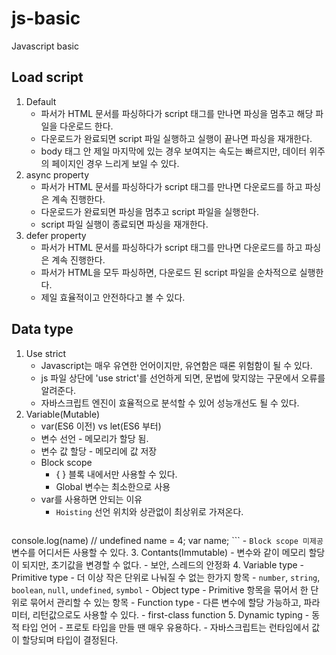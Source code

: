 # js-basic
Javascript basic
## Load script
1. Default
    - 파서가 HTML 문서를 파싱하다가 script 태그를 만나면 파싱을 멈추고 해당 파일을 다운로드 한다.
    - 다운로드가 완료되면 script 파일 실행하고 실행이 끝나면 파싱을 재개한다.
    - body 태그 안 제일 마지막에 있는 경우 보여지는 속도는 빠르지만, 데이터 위주의 페이지인 경우 느리게 보일 수 있다.
2. async property
    - 파서가 HTML 문서를 파싱하다가 script 태그를 만나면 다운로드를 하고 파싱은 계속 진행한다.
    - 다운로드가 완료되면 파싱을 멈추고 script 파일을 실행한다.
    - script 파일 실행이 종료되면 파싱을 재개한다.
3. defer property
    - 파서가 HTML 문서를 파싱하다가 script 태그를 만나면 다운로드를 하고 파싱은 계속 진행한다.
    - 파서가 HTML을 모두 파싱하면, 다운로드 된 script 파일을 순차적으로 실행한다.
    - 제일 효율적이고 안전하다고 볼 수 있다.
    
## Data type
1. Use strict
    - Javascript는 매우 유연한 언어이지만, 유연함은 때론 위험함이 될 수 있다.
    - js 파일 상단에 'use strict'를 선언하게 되면, 문법에 맞지않는 구문에서 오류를 알려준다.
    - 자바스크립트 엔진이 효율적으로 분석할 수 있어 성능개선도 될 수 있다.
2. Variable(Mutable)
    - var(ES6 이전) vs let(ES6 부터)
    - 변수 선언 - 메모리가 할당 됨.
    - 변수 값 할당 - 메모리에 값 저장
    - Block scope
        - { } 블록 내에서만 사용할 수 있다.
        - Global 변수는 최소한으로 사용
    - var를 사용하면 안되는 이유
        - `Hoisting` 선언 위치와 상관없이 최상위로 가져온다.
            ```ts
console.log(name) // undefined
name = 4;
var name;
            ```
        - `Block scope 미제공` 변수를 어디서든 사용할 수 있다.
3. Contants(Immutable)
    - 변수와 같이 메모리 할당이 되지만, 초기값을 변경할 수 없다.
    - 보안, 스레드의 안정화
4. Variable type
    - Primitive type
        - 더 이상 작은 단위로 나눠질 수 없는 한가지 항목
        - `number`, `string`, `boolean`, `null`, `undefined`, `symbol`
    - Object type
        - Primitive 항목을 묶어서 한 단위로 묶어서 관리할 수 있는 항목
    - Function type
        - 다른 변수에 할당 가능하고, 파라미터, 리턴값으로도 사용할 수 있다.
        - first-class function
5. Dynamic typing
    - 동적 타입 언어
    - 프로토 타입을 만들 땐 매우 유용하다.
    - 자바스크립트는 런타임에서 값이 할당되며 타입이 결정된다.
    
            
        